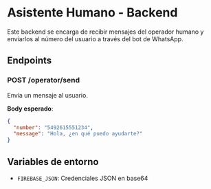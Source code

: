 # Asistente Humano - Backend

Este backend se encarga de recibir mensajes del operador humano y enviarlos al número del usuario a través del bot de WhatsApp.

## Endpoints

### POST /operator/send

Envía un mensaje al usuario.

**Body esperado**:
```json
{
  "number": "5492615551234",
  "message": "Hola, ¿en qué puedo ayudarte?"
}
```

## Variables de entorno

- `FIREBASE_JSON`: Credenciales JSON en base64

